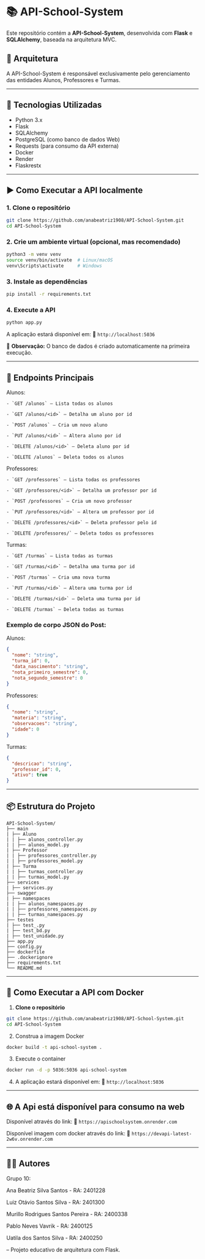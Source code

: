 
# 📚 API-School-System

Este repositório contém a **API-School-System**, desenvolvida com **Flask** e **SQLAlchemy**, baseada na arquitetura MVC.

## 🧩 Arquitetura

A API-School-System é responsável exclusivamente pelo gerenciamento das entidades Alunos, Professores e Turmas.

---

## 🚀 Tecnologias Utilizadas

- Python 3.x
- Flask
- SQLAlchemy
- PostgreSQL (como banco de dados Web)
- Requests (para consumo da API externa)
- Docker
- Render
- Flaskrestx
  
---

## ▶️ Como Executar a API localmente

### 1. Clone o repositório

```bash
git clone https://github.com/anabeatriz1908/API-School-System.git
cd API-School-System
```

### 2. Crie um ambiente virtual (opcional, mas recomendado)

```bash
python3 -m venv venv
source venv/bin/activate  # Linux/macOS
venv\Scripts\activate     # Windows
```

### 3. Instale as dependências

```bash
pip install -r requirements.txt
```

### 4. Execute a API

```bash
python app.py
```

A aplicação estará disponível em:
📍 `http://localhost:5036`

📝 **Observação:** O banco de dados é criado automaticamente na primeira execução.

---

## 📡 Endpoints Principais

Alunos:

    - `GET /alunos` – Lista todas os alunos

    - `GET /alunos/<id>` – Detalha um aluno por id

    - `POST /alunos` – Cria um novo aluno

    - `PUT /alunos/<id>` – Altera aluno por id

    - `DELETE /alunos/<id>` – Deleta aluno por id

    - `DELETE /alunos` – Deleta todos os alunos

Professores:

    - `GET /professores` – Lista todas os professores

    - `GET /professores/<id>` – Detalha um professor por id

    - `POST /professores` – Cria um novo professor

    - `PUT /professores/<id>` – Altera um professor por id

    - `DELETE /professores/<id>` – Deleta professor pelo id

    - `DELETE /professores/` – Deleta todos os professores


Turmas:

    - `GET /turmas` – Lista todas as turmas
    
    - `GET /turmas/<id>` – Detalha uma turma por id

    - `POST /turmas` – Cria uma nova turma

    - `PUT /turmas/<id>` – Altera uma turma por id

    - `DELETE /turmas/<id>` – Deleta uma turma por id

    - `DELETE /turmas` – Deleta todas as turmas
    

### Exemplo de corpo JSON do Post:

Alunos:
```json
{
  "nome": "string",
  "turma_id": 0,
  "data_nascimento": "string",
  "nota_primeiro_semestre": 0,
  "nota_segundo_semestre": 0
}
```

Professores:
```json
{
  "nome": "string",
  "materia": "string",
  "observacoes": "string",
  "idade": 0
}
```

Turmas:
```json
{
  "descricao": "string",
  "professor_id": 0,
  "ativo": true
}
```

---


## 📦 Estrutura do Projeto

```
API-School-System/
├── main
| ├── Aluno
| | ├── alunos_controller.py
| | ├── alunos_model.py
| ├── Professor
| | ├── professores_controller.py
| | ├── professores_model.py
| ├── Turma
| | ├── turmas_controller.py
| | ├── turmas_model.py
├── services
| ├── services.py
├── swagger
| ├── namespaces
| | ├── alunos_namespaces.py
| | ├── professores_namespaces.py
| | ├── turmas_namespaces.py
├── testes
| ├── test_.py
| ├── test_bd.py
| ├── test_unidade.py
├── app.py
├── config.py
├── dockerfile
├── .dockerignore
├── requirements.txt
└── README.md
```
---

## 🐳 Como Executar a API com Docker

1. **Clone o repositório**

```bash
git clone https://github.com/anabeatriz1908/API-School-System.git
cd API-School-System
```

2. Construa a imagem Docker

```bash
docker build -t api-school-system .
```

3. Execute o container

```bash
docker run -d -p 5036:5036 api-school-system
```

4. A aplicação estará disponível em:
📍 `http://localhost:5036`


---

## 🌐 A Api está disponível para consumo na web

Disponível através do link:
📍 `https://apischoolsystem.onrender.com`


Disponível imagem com docker através do link:
📍 `https://devapi-latest-2w6v.onrender.com`

---

## 🧑‍💻 Autores

Grupo 10:

Ana Beatriz Silva Santos - RA: 2401228

Luiz Otávio Santos Silva - RA: 2401300

Murillo Rodrigues Santos Pereira - RA: 2400338

Pablo Neves Vavrik - RA: 2400125

Uatila dos Santos Silva - RA: 2400250


– Projeto educativo de arquitetura com Flask.

